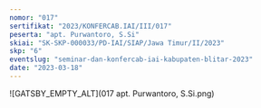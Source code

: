 ```yaml
---
nomor: "017"
sertifikat: "2023/KONFERCAB.IAI/III/017"
peserta: "apt. Purwantoro, S.Si"
skiai: "SK-SKP-000033/PD-IAI/SIAP/Jawa Timur/II/2023"
skp: "6"
eventslug: "seminar-dan-konfercab-iai-kabupaten-blitar-2023"
date: "2023-03-18"
---
```


![GATSBY_EMPTY_ALT](017 apt. Purwantoro, S.Si.png)
